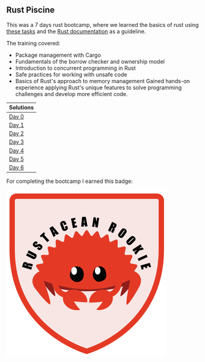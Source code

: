 ## Rust Piscine

This was a 7 days rust bootcamp, where we learned the basics of rust using [these tasks](https://github.com/42-Short/rust/tree/main/subjects) and the [Rust documentation](https://doc.rust-lang.org/beta/rustc/index.html) as a guideline.

The training covered:
- Package management with Cargo
- Fundamentals of the borrow checker and ownership model
- Introduction to concurrent programming in Rust
- Safe practices for working with unsafe code
- Basics of Rust's approach to memory management Gained hands-on experience applying Rust's unique features to solve programming challenges and develop more efficient code.

|Solutions|
|----|
|[Day 0](./Module_00/)|
|[Day 1](./Module_01/)|
|[Day 2](./Module_02/)|
|[Day 3](./Module_03/)|
|[Day 4](./Module_04/)|
|[Day 5](./Module_05/)|
|[Day 6](./Module_06/)|


For completing the bootcamp I earned this badge:

[![Badge](Rust_badge.svg)](https://eu.badgr.com/backpack/badges/670cfc14727d7f22c8597f95)